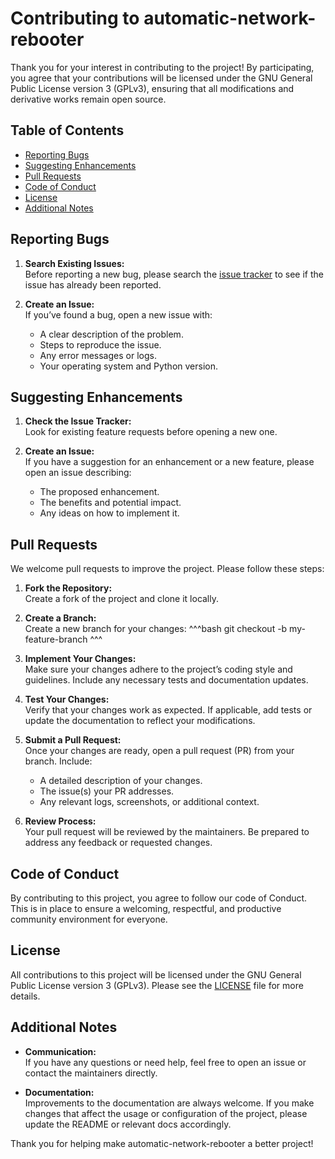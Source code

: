 # Contributing to automatic-network-rebooter

Thank you for your interest in contributing to the project! By participating, you agree that your contributions will be licensed under the GNU General Public License version 3 (GPLv3), ensuring that all modifications and derivative works remain open source.

## Table of Contents

- [Reporting Bugs](#reporting-bugs)
- [Suggesting Enhancements](#suggesting-enhancements)
- [Pull Requests](#pull-requests)
- [Code of Conduct](#code-of-conduct)
- [License](#license)
- [Additional Notes](#additional-notes)

## Reporting Bugs

1. **Search Existing Issues:**  
   Before reporting a new bug, please search the [issue tracker](https://github.com/majdiJ/automatic-network-rebooter/issues) to see if the issue has already been reported.

2. **Create an Issue:**  
   If you’ve found a bug, open a new issue with:
   - A clear description of the problem.
   - Steps to reproduce the issue.
   - Any error messages or logs.
   - Your operating system and Python version.

## Suggesting Enhancements

1. **Check the Issue Tracker:**  
   Look for existing feature requests before opening a new one.

2. **Create an Issue:**  
   If you have a suggestion for an enhancement or a new feature, please open an issue describing:
   - The proposed enhancement.
   - The benefits and potential impact.
   - Any ideas on how to implement it.

## Pull Requests

We welcome pull requests to improve the project. Please follow these steps:

1. **Fork the Repository:**  
   Create a fork of the project and clone it locally.

2. **Create a Branch:**  
   Create a new branch for your changes:
   ^^^bash
   git checkout -b my-feature-branch
   ^^^

3. **Implement Your Changes:**  
   Make sure your changes adhere to the project’s coding style and guidelines. Include any necessary tests and documentation updates.

4. **Test Your Changes:**  
   Verify that your changes work as expected. If applicable, add tests or update the documentation to reflect your modifications.

5. **Submit a Pull Request:**  
   Once your changes are ready, open a pull request (PR) from your branch. Include:
   - A detailed description of your changes.
   - The issue(s) your PR addresses.
   - Any relevant logs, screenshots, or additional context.

6. **Review Process:**  
   Your pull request will be reviewed by the maintainers. Be prepared to address any feedback or requested changes.

## Code of Conduct

By contributing to this project, you agree to follow our code of Conduct. This is in place to ensure a welcoming, respectful, and productive community environment for everyone.

## License

All contributions to this project will be licensed under the GNU General Public License version 3 (GPLv3). Please see the [LICENSE](LICENSE) file for more details.

## Additional Notes

- **Communication:**  
  If you have any questions or need help, feel free to open an issue or contact the maintainers directly.

- **Documentation:**  
  Improvements to the documentation are always welcome. If you make changes that affect the usage or configuration of the project, please update the README or relevant docs accordingly.

Thank you for helping make automatic-network-rebooter a better project!